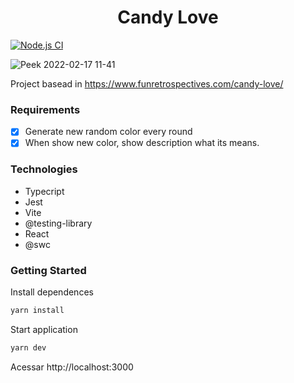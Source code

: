 <h1 align="center">Candy Love</h1>

[![Node.js CI](https://github.com/acmesquita/candy-love-app/actions/workflows/node.js.yml/badge.svg)](https://github.com/acmesquita/candy-love-app/actions/workflows/node.js.yml)

![Peek 2022-02-17 11-41](https://user-images.githubusercontent.com/15862643/154504848-ea41229a-a712-4d51-88d8-ffc9f4cbed97.gif)

Project basead in https://www.funretrospectives.com/candy-love/

### Requirements

- [x] Generate new random color every round
- [x] When show new color, show description what its means.

### Technologies

- Typecript
- Jest
- Vite
- @testing-library
- React
- @swc

### Getting Started

Install dependences

```bash
yarn install
```

Start application

```bash
yarn dev
```

Acessar http://localhost:3000
